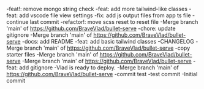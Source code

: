 -feat!: remove mongo string check
-feat: add more tailwind-like classes
-feat: add vscode file view settings
-fix: add js output files from app ts file
-continue last commit
-refactor!: move scss reset to reset file
-Merge branch 'main' of https://github.com/BraveVlad/bullet-serve
-chore: update gitignore
-Merge branch 'main' of https://github.com/BraveVlad/bullet-serve
-docs: add README
-feat: add basic tailwind classes
-CHANGELOG
-Merge branch 'main' of https://github.com/BraveVlad/bullet-serve
-copy starter files
-Merge branch 'main' of https://github.com/BraveVlad/bullet-serve
-Merge branch 'main' of https://github.com/BraveVlad/bullet-serve
-feat: add gitignore
-Vlad is ready to deploy.
-Merge branch 'main' of https://github.com/BraveVlad/bullet-serve
-commit test
-test commit
-Initial commit
